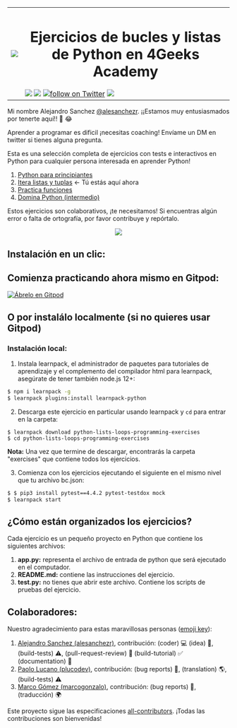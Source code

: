 <table>
  <tr>
    <td><img src="https://assets.breatheco.de/apis/img/images.php?blob&random&cat=icon&tags=4geeks,32"></td>
    <td>
      <h1 align="center"> Ejercicios de bucles y listas de Python en 4Geeks Academy</h1>
      <img src="https://img.shields.io/github/last-commit/4geeksacademy/python-lists-loops-programming-exercises" />
      <a href="https://breatheco.de"><img src="https://img.shields.io/badge/certified-BreatheCode-blue" /></a>
      <a href="https://twitter.com/alesanchezr"><img src="https://img.shields.io/twitter/follow/alesanchezr?style=social&logo=twitter" alt="follow on Twitter"></a>
      <a href="https://gitpod.io#https://github.com/4GeeksAcademy/python-lists-loops-programming-exercises.git"><img src="https://img.shields.io/badge/Gitpod-ready--to--code-blue?logo=gitpod" /></a>
    </td>
  </tr>
</table>

Mi nombre Alejandro Sanchez [@alesanchezr](https://twitter.com/alesanchezr). ¡¡Estamos muy entusiasmados por tenerte aquí!! 🎉 😂

Aprender a programar es dificil ¡necesitas coaching! Envíame un DM en twitter si tienes alguna pregunta.

Esta es una selección completa de ejercicios con tests e interactivos en Python para cualquier persona interesada en aprender Python!

<ol>
  <li><a href="https://github.com/4GeeksAcademy/python-beginner-programming-exercises">Python para principiantes</a></li>
  <li><a href="https://github.com/4GeeksAcademy/python-lists-loops-programming-exercises"> Itera listas y tuplas</a> ← Tú estás aquí ahora</li>
  <li><a href="https://github.com/4GeeksAcademy/python-functions-programming-exercises">Practica  funciones</a></li>
  <li><a href="https://github.com/4GeeksAcademy/master-python-programming-exercises">Domina Python (intermedio)</a></li>
</ol>

Estos ejercicios son colaborativos, ¡te necesitamos!
Si encuentras algún error o falta de ortografía, por favor contribuye y repórtalo.

<p align="center">
  <img src="https://raw.githubusercontent.com/4GeeksAcademy/react-exercises/master/preview.gif">
</p>

<h2>Instalación en un clic:</h2>

## Comienza practicando ahora mismo en Gitpod:

[![Ábrelo en Gitpod](https://gitpod.io/button/open-in-gitpod.svg)](https://gitpod.io#https://github.com/4GeeksAcademy/python-lists-loops-programming-exercises.git)


## O por instalálo localmente (si no quieres usar Gitpod)

### Instalación local:

1. Instala learnpack, el administrador de paquetes para tutoriales de aprendizaje y el complemento del compilador html para learnpack, asegúrate de tener también node.js 12+:

```sh
$ npm i learnpack -g
$ learnpack plugins:install learnpack-python
```

2. Descarga este ejercicio en particular usando learnpack y `cd` para entrar en la carpeta:

```
$ learnpack download python-lists-loops-programming-exercises
$ cd python-lists-loops-programming-exercises
```

**Nota:** Una vez que termine de descargar, encontrarás la carpeta "exercises" que contiene todos los ejercicios.

3. Comienza con los ejercicios ejecutando el siguiente en el mismo nivel que tu archivo bc.json:

```sh
$ $ pip3 install pytest==4.4.2 pytest-testdox mock
$ learnpack start
```
## ¿Cómo están organizados los ejercicios?

Cada ejercicio es un pequeño proyecto en Python que contiene los siguientes archivos:

1. **app.py:** representa el archivo de entrada de python que será ejecutado en el computador.
2. **README.md:** contiene las instrucciones del ejercicio.
3. **test.py:** no tienes que abrir este archivo. Contiene los scripts de pruebas del ejercicio.

## Colaboradores:

Nuestro agradecimiento para estas maravillosas personas ([emoji key](https://github.com/kentcdodds/all-contributors#emoji-key)):

1. [Alejandro Sanchez (alesanchezr)](https://github.com/alesanchezr), contribución: (coder) :computer: (idea) 🤔, (build-tests) :warning:, (pull-request-review) :eyes: (build-tutorial) :white_check_mark: (documentation) :book:
2. [Paolo Lucano (plucodev)](https://github.com/plucodev), contribución: (bug reports) :bug:, (translation) :earth_americas:, (build-tests) :warning:
3. [Marco Gómez (marcogonzalo)](https://github.com/marcogonzalo), contribución: (bug reports) :bug:, (traducción) :earth_africa:

Este proyecto sigue las especificaciones
[all-contributors](https://github.com/kentcdodds/all-contributors). 
¡Todas las contribuciones son bienvenidas!